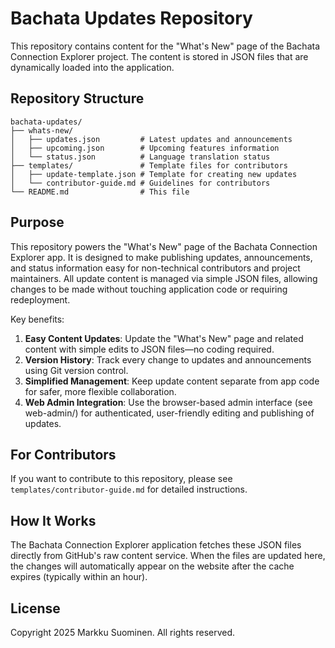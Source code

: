 # Bachata Updates Repository

This repository contains content for the "What's New" page of the Bachata Connection Explorer project. The content is stored in JSON files that are dynamically loaded into the application.

## Repository Structure

```
bachata-updates/
├── whats-new/
│   ├── updates.json         # Latest updates and announcements
│   ├── upcoming.json        # Upcoming features information
│   └── status.json          # Language translation status
├── templates/               # Template files for contributors
│   ├── update-template.json # Template for creating new updates
│   └── contributor-guide.md # Guidelines for contributors
└── README.md                # This file
```

## Purpose

This repository powers the "What's New" page of the Bachata Connection Explorer app. It is designed to make publishing updates, announcements, and status information easy for non-technical contributors and project maintainers. All update content is managed via simple JSON files, allowing changes to be made without touching application code or requiring redeployment.

Key benefits:

1. **Easy Content Updates**: Update the "What's New" page and related content with simple edits to JSON files—no coding required.
2. **Version History**: Track every change to updates and announcements using Git version control.
3. **Simplified Management**: Keep update content separate from app code for safer, more flexible collaboration.
4. **Web Admin Integration**: Use the browser-based admin interface (see web-admin/) for authenticated, user-friendly editing and publishing of updates.

## For Contributors

If you want to contribute to this repository, please see `templates/contributor-guide.md` for detailed instructions.

## How It Works

The Bachata Connection Explorer application fetches these JSON files directly from GitHub's raw content service. When the files are updated here, the changes will automatically appear on the website after the cache expires (typically within an hour).

## License

Copyright 2025 Markku Suominen. All rights reserved.
